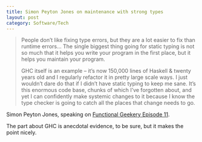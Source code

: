 ```yaml
---
title: Simon Peyton Jones on maintenance with strong types
layout: post
category: Software/Tech
---
```


> People don’t like fixing type errors, but they are a lot easier to fix than runtime errors… The single biggest thing going for static typing is not so much that it helps you write your program in the first place, but it helps you maintain your program.
> 
> GHC itself is an example – it’s now 150,000 lines of Haskell & twenty years old and I regularly refactor it in pretty large scale ways. I just wouldn’t dare do that if I didn’t have static typing to keep me sane. It’s this enormous code base, chunks of which I’ve forgotten about, and yet I can confidently make systemic changes to it because I know the type checker is going to catch all the places that change needs to go.

Simon Peyton Jones, speaking on [Functional Geekery Episode 11][1].

The part about GHC is anecdotal evidence, to be sure, but it makes the point nicely.

 [1]: http://www.functionalgeekery.com/episode-11-simon-peyton-jones/ "Functional Geekery Episode 11 – Simon Peyton Jones"
